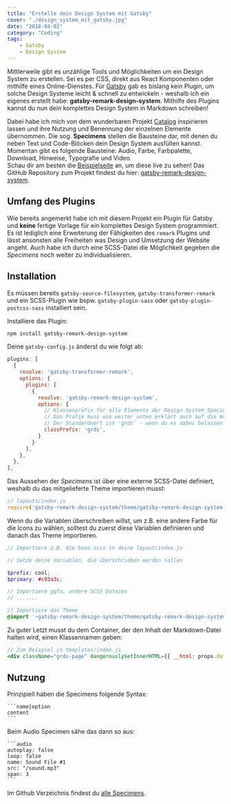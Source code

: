 ```yaml
---
title: "Erstelle dein Design System mit Gatsby"
cover: "./design_system_mit_gatsby.jpg"
date: "2018-04-02"
category: "Coding"
tags:
    - Gatsby
    - Design System
---
```


Mittlerweile gibt es unzählige Tools und Möglichkeiten um ein Design System zu erstellen. Sei es per CSS, direkt aus React Komponenten oder mithilfe eines Online-Dienstes. Für [Gatsby](https://www.gatsbyjs.org/) gab es bislang kein Plugin, um solche Design Systeme leicht & schnell zu entwickeln - weshalb ich ein eigenes erstellt habe: **gatsby-remark-design-system**. Mithilfe des Plugins kannst du nun dein komplettes Design System in Markdown schreiben!

Dabei habe ich mich von dem wunderbaren Projekt [Catalog](https://www.catalog.style/) inspirieren lassen und ihre Nutzung und Benennung der einzelnen Elemente übernommen. Die sog. **Specimens** stellen die Bausteine dar, mit denen du neben Text und Code-Blöcken dein Design System ausfüllen kannst. Momentan gibt es folgende Bausteine: Audio, Farbe, Farbpalette, Download, Hinweise, Typografie und Video.  
Schau dir am besten die [Beispielseite](https://gatsby-remark-design-system.netlify.com/) an, um diese live zu sehen! Das GitHub Repository zum Projekt findest du hier: [gatsby-remark-design-system](https://github.com/LeKoArts/gatsby-remark-design-system).

## Umfang des Plugins

Wie bereits angemerkt habe ich mit diesem Projekt ein Plugin für Gatsby und **keine** fertige Vorlage für ein komplettes Design System programmiert. Es ist lediglich eine Erweiterung der Fähigkeiten des `remark` Plugins und lässt ansonsten alle Freiheiten was Design und Umsetzung der Website angeht. Auch habe ich durch eine SCSS-Datei die Möglichkeit gegeben die *Specimens* noch weiter zu individualisieren.

## Installation

Es müssen bereits `gatsby-source-filesystem`, `gatsby-transformer-remark` und ein SCSS-Plugin wie bspw. `gatsby-plugin-sass` oder `gatsby-plugin-postcss-sass` installiert sein.

Installiere das Plugin:

```bash
npm install gatsby-remark-design-system
```

Deine `gatsby-config.js` änderst du wie folgt ab:

```js
plugins: [
  {
    resolve: 'gatsby-transformer-remark',
    options: {
      plugins: [
        {
          resolve: 'gatsby-remark-design-system',
          options: {
            // Klassenpräfix für alle Elemente der Design System Specimens
            // Das Präfix muss wie weiter unten erklärt auch auf die Wrapper Komponente angewendet werden
            // Der Standardwert ist 'grds' - wenn du es dabei belassen willst, kannst du die Option weglassen
            classPrefix: 'grds',
          }
        }
      ],
    },
  },
],
```

Das Aussehen der *Specimens* ist über eine externe SCSS-Datei definiert, weshalb du das mitgelieferte Theme importieren musst:

```js
// layouts/index.js
require('gatsby-remark-design-system/theme/gatsby-remark-design-system-theme.scss');
```

Wenn du die Variablen überschreiben willst, um z.B. eine andere Farbe für die Icons zu wählen, solltest du zuerst diese Variablen definieren und danach das Theme importieren.

```scss
// Importiere z.B. die base.scss in deine layout/index.js

// Setze deine Variablen, die überschrieben werden sollen

$prefix: cool;
$primary: #c93a3c;

// Importiere ggfs. andere SCSS Dateien
// .......

// Importiere das Theme
@import '~gatsby-remark-design-system/theme/gatsby-remark-design-system-theme.scss';
```

Zu guter Letzt musst du dem Container, der den Inhalt der Markdown-Datei halten wird, einen Klassennamen geben:

```jsx
// Zum Beispiel in templates/index.js
<div className="grds-page" dangerouslySetInnerHTML={{ __html: props.data.markdownRemark.html }} />
```

## Nutzung

Prinzipiell haben die Specimens folgende Syntax:

````
```name|option
content
```
````

Beim Audio Specimen sähe das dann so aus:

````
```audio
autoplay: false
loop: false
name: Sound File #1
src: "/sound.mp3"
span: 3
```
````

Im Github Verzeichnis findest du [alle Specimens](https://github.com/LeKoArts/gatsby-remark-design-system#specimens).

